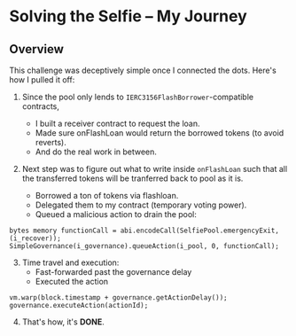 # Solving the Selfie – My Journey

## Overview

This challenge was deceptively simple once I connected the dots. Here's how I pulled it off:

1. Since the pool only lends to `IERC3156FlashBorrower`-compatible contracts,

   - I built a receiver contract to request the loan.
   - Made sure onFlashLoan would return the borrowed tokens (to avoid reverts).
   - And do the real work in between.

2. Next step was to figure out what to write inside `onFlashLoan` such that all the transferred tokens will be tranferred back to pool as it is.
   - Borrowed a ton of tokens via flashloan.
   - Delegated them to my contract (temporary voting power).
   - Queued a malicious action to drain the pool:

```solidity
bytes memory functionCall = abi.encodeCall(SelfiePool.emergencyExit, (i_recover));
SimpleGovernance(i_governance).queueAction(i_pool, 0, functionCall);
```

3. Time travel and execution:
   - Fast-forwarded past the governance delay
   - Executed the action

```solidity
vm.warp(block.timestamp + governance.getActionDelay());
governance.executeAction(actionId);
```

4. That's how, it's **DONE**.
